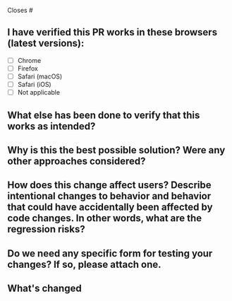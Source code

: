 Closes #

## I have verified this PR works in these browsers (latest versions):

- [ ] Chrome
- [ ] Firefox
- [ ] Safari (macOS)
- [ ] Safari (iOS)
- [ ] Not applicable

## What else has been done to verify that this works as intended?

## Why is this the best possible solution? Were any other approaches considered?

## How does this change affect users? Describe intentional changes to behavior and behavior that could have accidentally been affected by code changes. In other words, what are the regression risks?

## Do we need any specific form for testing your changes? If so, please attach one.

## What's changed
